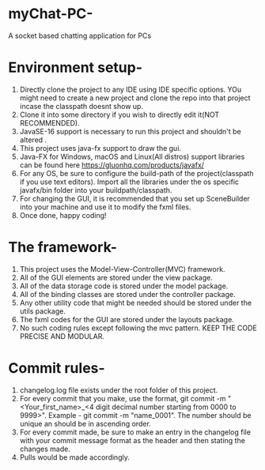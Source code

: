 # myChat-PC-
A socket based chatting application for PCs

# Environment setup-
1. Directly clone the project to any IDE using IDE specific options. YOu might need to create a new project and clone the repo into that project incase the classpath doesnt show up.
2. Clone it into some directory if you wish to directly edit it(NOT RECOMMENDED).
3. JavaSE-16 support is necessary to run this project and shouldn't be altered .
4. This project uses java-fx support to draw the gui.
5. Java-FX for Windows, macOS and Linux(All distros) support libraries can be found here https://gluonhq.com/products/javafx/
6. For any OS, be sure to configure the build-path of the project(classpath if you use text editors). Import all the libraries under the os specific javafx/bin folder into your buildpath/classpath.
7. For changing the GUI, it is recommended that you set up SceneBuilder into your machine and use it to modify the fxml files.
8. Once done, happy coding!

# The framework-
1. This project uses the Model-View-Controller(MVC) framework.
2. All of the GUI elements are stored under the view package.
3. All of the data storage code is stored under the model package.
4. All of the binding classes are stored under the controller package.
5. Any other utility code that might be needed should be stored under the utils package.
6. The fxml codes for the GUI are stored under the layouts package.
7. No such coding rules except following the mvc pattern. KEEP THE CODE PRECISE AND MODULAR.

# Commit rules-
1. changelog.log file exists under the root folder of this project.
2. For every commit that you make, use the format, git commit -m "<Your_first_name>_<4 digit decimal number starting from 0000 to 9999>". Example - git commit -m "name_0001". The number should be unique an should be in ascending order.
3. For every commit made, be sure to make an entry in the changelog file with your commit message format as the header and then stating the changes made.
4. Pulls would be made accordingly.
